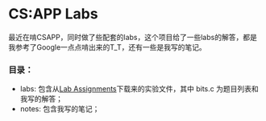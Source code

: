 # CS:APP Labs    

最近在啃CSAPP，同时做了些配套的labs，这个项目给了一些labs的解答，都是我参考了Google一点点啃出来的T_T，还有一些是我写的笔记。     
### 目录：
- labs: 包含从[Lab Assignments](http://csapp.cs.cmu.edu/3e/labs.html)下载来的实验文件，其中 bits.c 为题目列表和我写的解答；    
- notes: 包含我写的笔记；


